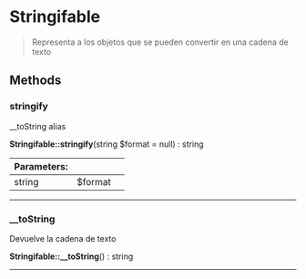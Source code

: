 
                                                                                                                                            
    
# Stringifable


> Representa a los objetos que se pueden convertir en una cadena de texto
>
> 








## Methods

### stringify
__toString alias


**Stringifable::stringify**(string $format = null) : string


|Parameters: | | |
| --- | --- | --- |
|string |$format |  |

---


### __toString
Devuelve la cadena de texto


**Stringifable::__toString**() : string



---


                                                                                                                                                                                                                                                                                                                                                                                                            
    
                                                                                                                                                                                                                                                                             
                